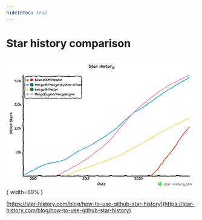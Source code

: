 ```yaml
---
hideInToc: true
---
```

# Star history comparison 

##

![star history](./assets/star-history.png){ width=60% }
<!-- 
<img scr='./star-history.png'  />

<Comp src="./assets/star-history.png" /> -->


[https://star-history.com/blog/how-to-use-github-star-history](https://star-history.com/blog/how-to-use-github-star-history)
